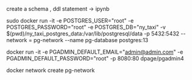 create a schema , ddl statement -> ipynb


sudo docker run -it   -e POSTGRES_USER="root"   -e POSTGRES_PASSWORD="root"   -e POSTGRES_DB="ny_taxi"   -v $(pwd)/ny_taxi_postgres_data:/var/lib/postgresql/data  -p 5432:5432 --network = pg-network --name pg-database postgres:13

docker run -it   -e PGADMIN_DEFAULT_EMAIL="admin@admin.com"  -e PGADMIN_DEFAULT_PASSWORD="root"  -p 8080:80   dpage/pgadmin4

docker network create pg-network